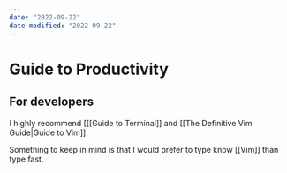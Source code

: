 ```yaml
---
date: "2022-09-22"
date modified: "2022-09-22"
---
```


# Guide to Productivity

## For developers
I highly recommend
[[[Guide to Terminal]]
and [[The Definitive Vim Guide|Guide to Vim]]

Something to keep in mind is that I would prefer to type know [[Vim]] than type fast.
